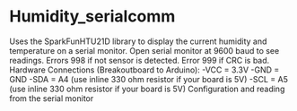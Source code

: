 # Humidity_serialcomm
Uses the SparkFunHTU21D library to display the current humidity and temperature on a serial monitor.
Open serial monitor at 9600 baud to see readings. Errors 998 if not sensor is detected. Error 999 if CRC is bad.
Hardware Connections (Breakoutboard to Arduino):
-VCC = 3.3V
-GND = GND
-SDA = A4 (use inline 330 ohm resistor if your board is 5V)
-SCL = A5 (use inline 330 ohm resistor if your board is 5V)
Configuration and reading from the serial monitor
